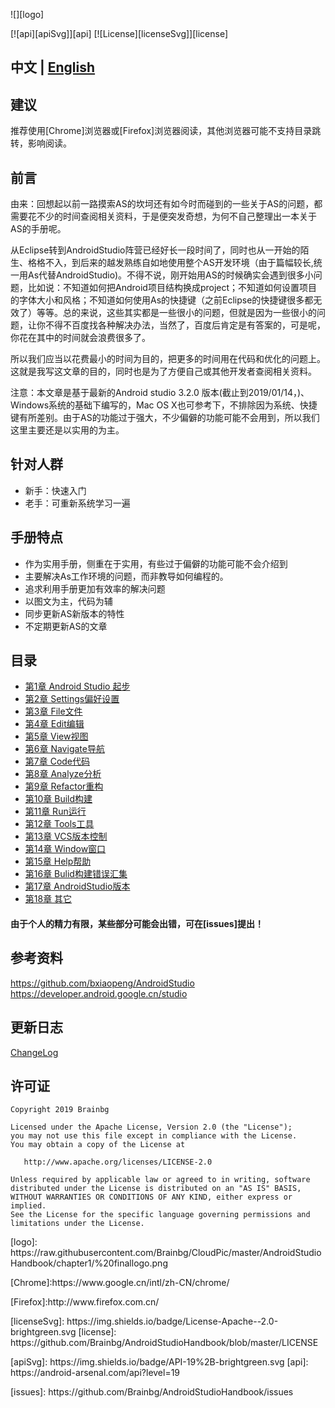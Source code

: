 \!\[\]\[logo\]

\[\!\[api\]\[apiSvg\]\]\[api\]
\[\!\[License\]\[licenseSvg\]\]\[license\]

## 中文 \| [English](/README_EN.md)

## 建议

推荐使用[Chrome]浏览器或[Firefox]浏览器阅读，其他浏览器可能不支持目录跳转，影响阅读。

## 前言

由来：回想起以前一路摸索AS的坎坷还有如今时而碰到的一些关于AS的问题，都需要花不少的时间查阅相关资料，于是便突发奇想，为何不自己整理出一本关于AS的手册呢。

从Eclipse转到AndroidStudio阵营已经好长一段时间了，同时也从一开始的陌生、格格不入，到后来的越发熟练自如地使用整个AS开发环境（由于篇幅较长,统一用As代替AndroidStudio)。不得不说，刚开始用AS的时候确实会遇到很多小问题，比如说：不知道如何把Android项目结构换成project；不知道如何设置项目的字体大小和风格；不知道如何使用As的快捷键（之前Eclipse的快捷键很多都无效了）等等。总的来说，这些其实都是一些很小的问题，但就是因为一些很小的问题，让你不得不百度找各种解决办法，当然了，百度后肯定是有答案的，可是呢，你花在其中的时间就会浪费很多了。

所以我们应当以花费最小的时间为目的，把更多的时间用在代码和优化的问题上。这就是我写这文章的目的，同时也是为了方便自己或其他开发者查阅相关资料。

注意：本文章是基于最新的Android studio 3.2.0 版本(截止到2019/01/14，)、Windows系统的基础下编写的，Mac OS X也可参考下，不排除因为系统、快捷键有所差别。由于AS的功能过于强大，不少偏僻的功能可能不会用到，所以我们这里主要还是以实用的为主。

## 针对人群

* 新手：快速入门
* 老手：可重新系统学习一遍

## 手册特点

* 作为实用手册，侧重在于实用，有些过于偏僻的功能可能不会介绍到
* 主要解决As工作环境的问题，而非教导如何编程的。
* 追求利用手册更加有效率的解决问题
* 以图文为主，代码为辅
* 同步更新AS新版本的特性
* 不定期更新AS的文章

## 目录

* [第1章 Android Studio 起步](/Article/%E7%AC%AC1%E7%AB%A0-AndroidStudio%E8%B5%B7%E6%AD%A5/README.md)
* [第2章 Settings偏好设置](/Article/%E7%AC%AC2%E7%AB%A0-Settings%E5%81%8F%E5%A5%BD%E8%AE%BE%E7%BD%AE/README.md)
* [第3章 File文件](/Article/%E7%AC%AC3%E7%AB%A0-File%E6%96%87%E4%BB%B6/README.md)
* [第4章 Edit编辑](/Article/%E7%AC%AC4%E7%AB%A0-Edit%E7%BC%96%E8%BE%91/README.md)
* [第5章 View视图](/Article/%E7%AC%AC5%E7%AB%A0-View%E8%A7%86%E5%9B%BE/README.md)
* [第6章 Navigate导航](/Article/%E7%AC%AC6%E7%AB%A0-Navigate%E5%AF%BC%E8%88%AA/README.md)
* [第7章 Code代码](/Article/%E7%AC%AC7%E7%AB%A0-Code%E4%BB%A3%E7%A0%81/README.md)
* [第8章 Analyze分析](/Article/%E7%AC%AC8%E7%AB%A0-Analyze%E5%88%86%E6%9E%90/README.md)
* [第9章 Refactor重构](/Article/%E7%AC%AC9%E7%AB%A0-Refactor%E9%87%8D%E6%9E%84/README.md)
* [第10章 Build构建](/Article/%E7%AC%AC10%E7%AB%A0-Build%E6%9E%84%E5%BB%BA/README.md)
* [第11章 Run运行](/Article/%E7%AC%AC11%E7%AB%A0-Run%E8%BF%90%E8%A1%8C/README.md)
* [第12章 Tools工具](/Article/%E7%AC%AC12%E7%AB%A0-Tools%E5%B7%A5%E5%85%B7/README.md)
* [第13章 VCS版本控制](/Article/%E7%AC%AC13%E7%AB%A0-VCS%E7%89%88%E6%9C%AC%E6%8E%A7%E5%88%B6/README.md)
* [第14章 Window窗口](/Article/%E7%AC%AC14%E7%AB%A0-Window%E7%AA%97%E5%8F%A3/README.md)
* [第15章 Help帮助](/Article/%E7%AC%AC15%E7%AB%A0-Help%E5%B8%AE%E5%8A%A9/README.md)
* [第16章 Bulid构建错误汇集](/Article/%E7%AC%AC16%E7%AB%A0-Bulid%E6%9E%84%E5%BB%BA%E9%94%99%E8%AF%AF%E6%B1%87%E9%9B%86/README.md)
* [第17章 AndroidStudio版本](/Article/%E7%AC%AC17%E7%AB%A0-AndroidStudio%E7%89%88%E6%9C%AC/README.md)
* [第18章 其它](/Article/%E7%AC%AC18%E7%AB%A0-%E5%85%B6%E5%AE%83/README.md)

#### 由于个人的精力有限，某些部分可能会出错，可在[issues]提出！

## 参考资料

https://github.com/bxiaopeng/AndroidStudio
https://developer.android.google.cn/studio

## 更新日志

[ChangeLog](/ChangLog.md)

## 许可证

```
Copyright 2019 Brainbg

Licensed under the Apache License, Version 2.0 (the "License");
you may not use this file except in compliance with the License.
You may obtain a copy of the License at

   http://www.apache.org/licenses/LICENSE-2.0

Unless required by applicable law or agreed to in writing, software
distributed under the License is distributed on an "AS IS" BASIS,
WITHOUT WARRANTIES OR CONDITIONS OF ANY KIND, either express or implied.
See the License for the specific language governing permissions and
limitations under the License.
```

\[logo\]: https://raw\.githubusercontent\.com/Brainbg/CloudPic/master/AndroidStudioHandbook/chapter1/%20finallogo\.png

\[Chrome\]:https://www\.google\.cn/intl/zh\-CN/chrome/

\[Firefox\]:http://www\.firefox\.com\.cn/

\[licenseSvg\]: https://img\.shields\.io/badge/License\-Apache\-\-2\.0\-brightgreen\.svg
\[license\]: https://github\.com/Brainbg/AndroidStudioHandbook/blob/master/LICENSE

\[apiSvg\]: https://img\.shields\.io/badge/API\-19%2B\-brightgreen\.svg
\[api\]: https://android\-arsenal\.com/api?level=19

\[issues\]: https://github\.com/Brainbg/AndroidStudioHandbook/issues